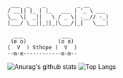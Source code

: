```
 ___  _    _          _ __      
/ __|| |_ | |_   ___ | '_ \ ___ 
\__ \|  _||   \ / _ \| .__// -_)
|___/ \__||_||_|\___/|_|   \___|
```

```
  ___            ___ 
 (o o)          (o o)  
(  V  ) Sthope (  V  ) 
--m-m------------m-m--  
```
<!--
- 🔭 I’m currently working on ...
- 🌱 I’m currently learning ...
- 👯 I’m looking to collaborate on ...
- 🤔 I’m looking for help with ...
- 💬 Ask me about ...
- 📫 How to reach me: ...
- 😄 Pronouns: ...
- ⚡ Fun fact: ...
-->

![Anurag's github stats](https://github-readme-stats.vercel.app/api?username=sthopeless&show_icons=true&theme=radical)
![Top Langs](https://github-readme-stats.vercel.app/api/top-langs/?username=sthopeless&theme=radical)
